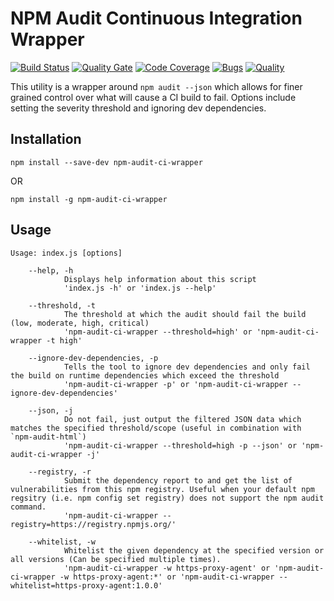 # NPM Audit Continuous Integration Wrapper

[![Build Status](https://travis-ci.com/InfoSec812/npm-audit-ci-wrapper.svg?branch=master)](https://travis-ci.com/InfoSec812/npm-audit-ci-wrapper)
[![Quality Gate](https://sonarcloud.io/api/project_badges/measure?project=com.zanclus%3Anpm-audit-ci-wrapper&metric=alert_status)](https://sonarcloud.io/dashboard?id=com.zanclus%3Anpm-audit-ci-wrapper)
[![Code Coverage](https://sonarcloud.io/api/project_badges/measure?project=com.zanclus%3Anpm-audit-ci-wrapper&metric=coverage)](https://sonarcloud.io/dashboard?id=com.zanclus%3Anpm-audit-ci-wrapper)
[![Bugs](https://sonarcloud.io/api/project_badges/measure?project=com.zanclus%3Anpm-audit-ci-wrapper&metric=bugs)](https://sonarcloud.io/dashboard?id=com.zanclus%3Anpm-audit-ci-wrapper)
[![Quality](https://sonarcloud.io/api/project_badges/measure?project=com.zanclus%3Anpm-audit-ci-wrapper&metric=sqale_index)](https://sonarcloud.io/dashboard?id=com.zanclus%3Anpm-audit-ci-wrapper)

This utility is a wrapper around `npm audit --json` which allows for finer grained control over what
will cause a CI build to fail. Options include setting the severity threshold and ignoring dev dependencies.

## Installation

```
npm install --save-dev npm-audit-ci-wrapper
```

OR

```
npm install -g npm-audit-ci-wrapper
```

## Usage

```
Usage: index.js [options]

	--help, -h
			Displays help information about this script
			'index.js -h' or 'index.js --help'

	--threshold, -t
			The threshold at which the audit should fail the build (low, moderate, high, critical)
			'npm-audit-ci-wrapper --threshold=high' or 'npm-audit-ci-wrapper -t high'

	--ignore-dev-dependencies, -p
			Tells the tool to ignore dev dependencies and only fail the build on runtime dependencies which exceed the threshold
			'npm-audit-ci-wrapper -p' or 'npm-audit-ci-wrapper --ignore-dev-dependencies'

	--json, -j
			Do not fail, just output the filtered JSON data which matches the specified threshold/scope (useful in combination with `npm-audit-html`)
			'npm-audit-ci-wrapper --threshold=high -p --json' or 'npm-audit-ci-wrapper -j'

	--registry, -r
			Submit the dependency report to and get the list of vulnerabilities from this npm registry. Useful when your default npm regsitry (i.e. npm config set registry) does not support the npm audit command.
			'npm-audit-ci-wrapper --registry=https://registry.npmjs.org/'

	--whitelist, -w
			Whitelist the given dependency at the specified version or all versions (Can be specified multiple times).
			'npm-audit-ci-wrapper -w https-proxy-agent' or 'npm-audit-ci-wrapper -w https-proxy-agent:*' or 'npm-audit-ci-wrapper --whitelist=https-proxy-agent:1.0.0'
```

